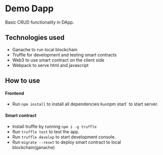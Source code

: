 # Demo Dapp
Basic CRUD functionality in DApp.

## Technologies used
- Ganache to run local blockchain
- Truffle for development and testing smart contracts
- Web3 to use smart contract on the client side
- Webpack to serve html and javascript

## How to use
#### Frontend
- Run `npm install` to install all dependencies
` Run `npm start` to start server.

#### Smart contract
- Install truffle by running `npm i -g truffle`
- Run `truffle test` to test the app.
- Run `truffle develop` to start development console.
- Run `migrate --reset` to deploy smart contract to local blockchain(ganache)
